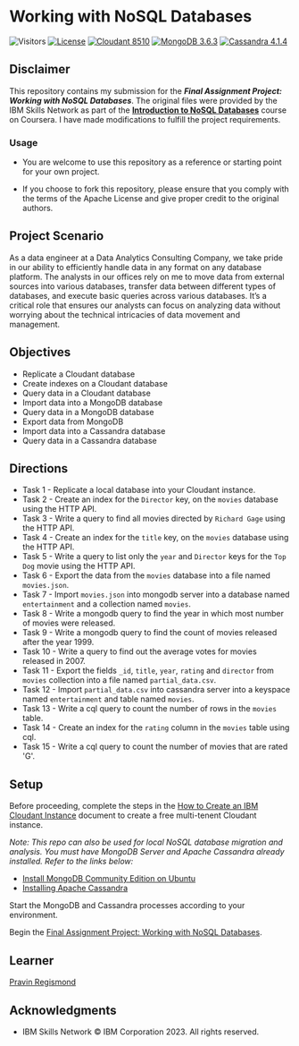 # Working with NoSQL Databases

![Visitors](https://api.visitorbadge.io/api/visitors?path=https%3A%2F%2Fgithub.com%2Fpregismond%2Fworking-with-nosql-databases&label=Visitors&countColor=%230d76a8&style=flat&labelStyle=none)
[![License](https://img.shields.io/badge/License-Apache_2.0-0D76A8?style=flat)](https://opensource.org/licenses/Apache-2.0)
[![Cloudant 8510](https://img.shields.io/badge/IBM_Cloudant-8510-green.svg?style=flat&logo=ibmcloud)](https://shields.io/)
[![MongoDB 3.6.3](https://img.shields.io/badge/MongoDB-3.6.3-green.svg?style=flat&logo=mongodb&logoColor=white)](https://shields.io/)
[![Cassandra 4.1.4](https://img.shields.io/badge/Apache_Cassandra-4.1.4-green.svg?style=flat&logo=apachecassandra&logoColor=white)](https://shields.io/)

## Disclaimer

This repository contains my submission for the ***Final Assignment Project: Working with NoSQL Databases***. The original files were provided by the IBM Skills Network as part of the **[Introduction to NoSQL Databases](https://www.coursera.org/learn/introduction-to-nosql-databases)** course on Coursera. I have made modifications to fulfill the project requirements.

### Usage

* You are welcome to use this repository as a reference or starting point for your own project.

* If you choose to fork this repository, please ensure that you comply with the terms of the Apache License and give proper credit to the original authors.

## Project Scenario

As a data engineer at a Data Analytics Consulting Company, we take pride in our ability to efficiently handle data in any format on any database platform. The analysts in our offices rely on me to move data from external sources into various databases, transfer data between different types of databases, and execute basic queries across various databases. It’s a critical role that ensures our analysts can focus on analyzing data without worrying about the technical intricacies of data movement and management.

## Objectives

* Replicate a Cloudant database
* Create indexes on a Cloudant database
* Query data in a Cloudant database
* Import data into a MongoDB database
* Query data in a MongoDB database
* Export data from MongoDB
* Import data into a Cassandra database
* Query data in a Cassandra database

## Directions

* Task 1 - Replicate a local database into your Cloudant instance.
* Task 2 - Create an index for the `Director` key, on the `movies` database using the HTTP API.
* Task 3 - Write a query to find all movies directed by `Richard Gage` using the HTTP API.
* Task 4 - Create an index for the `title` key, on the `movies` database using the HTTP API.
* Task 5 - Write a query to list only the `year` and `Director` keys for the `Top Dog` movie using the HTTP API.
* Task 6 - Export the data from the `movies` database into a file named `movies.json`. 
* Task 7 - Import `movies.json` into mongodb server into a database named `entertainment` and a collection named `movies`.
* Task 8 - Write a mongodb query to find the year in which most number of movies were released.
* Task 9 - Write a mongodb query to find the count of movies released after the year 1999.
* Task 10 - Write a query to find out the average votes for movies released in 2007.
* Task 11 - Export the fields `_id`, `title`, `year`, `rating` and `director` from `movies` collection into a file named `partial_data.csv`.
* Task 12 - Import `partial_data.csv` into cassandra server into a keyspace named `entertainment` and table named `movies`.
* Task 13 - Write a cql query to count the number of rows in the `movies` table.
* Task 14 - Create an index for the `rating` column in the `movies` table using cql.
* Task 15 - Write a cql query to count the number of movies that are rated 'G'.

## Setup
 
Before proceeding, complete the steps in the [How to Create an IBM Cloudant Instance](./HowToCreateIBMCloudantInstance.md) document to create a free multi-tenent Cloudant instance.

*Note: This repo can also be used for local NoSQL database migration and analysis. You must have MongoDB Server and Apache Cassandra already installed. Refer to the links below:*

* [Install MongoDB Community Edition on Ubuntu](https://www.mongodb.com/docs/manual/tutorial/install-mongodb-on-ubuntu/) 
* [Installing Apache Cassandra](https://cassandra.apache.org/doc/stable/cassandra/getting_started/installing.html)

Start the MongoDB and Cassandra processes according to your environment.

Begin the [Final Assignment Project: Working with NoSQL Databases](./Final_Project.md).

## Learner

[Pravin Regismond](https://www.linkedin.com/in/pregismond)

## Acknowledgments

* IBM Skills Network © IBM Corporation 2023. All rights reserved.